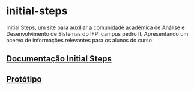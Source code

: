 # initial-steps
Initial Steps, um site para auxiliar a comunidade acadêmica de Análise e Desenvolvimento de Sistemas do IFPI campus pedro II. Apresentando um acervo de informações relevantes para os alunos do curso.

## [Documentação Initial Steps](https://docs.google.com/document/d/1e1JojwD7NcnIZUNAzln7l-Hwox9T5RRckCzKkE8QcfE/edit?usp=sharing)
## [Protótipo](https://www.figma.com/proto/o4UQb4GAxl16R7uEpAEk9X/Untitled?type=design&node-id=2-4&t=GGnjk8LkVua0ID5n-0&scaling=scale-down-width&page-id=0%3A1&starting-point-node-id=145%3A102)
